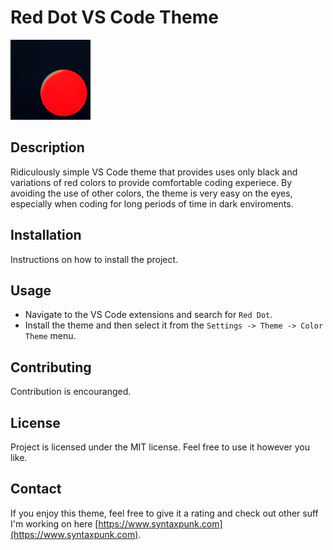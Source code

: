 # Red Dot VS Code Theme


![Red Dot Theme Logo](rddt.png)

## Description

Ridiculously simple VS Code theme that provides uses only black and variations of red colors to provide
comfortable coding experiece. By avoiding the use of other colors, the theme is very easy on the eyes,
especially when coding for long periods of time in dark enviroments.

## Installation

Instructions on how to install the project.

## Usage

 - Navigate to the VS Code extensions and search for `Red Dot`. 
 - Install the theme and then select it from the `Settings -> Theme -> Color Theme` menu.

## Contributing

Contribution is encouranged.

## License

Project is licensed under the MIT license. Feel free to use it however you like.

## Contact

If you enjoy this theme, feel free to give it a rating and check out other suff I'm working on here
[https://www.syntaxpunk.com](https://www.syntaxpunk.com).